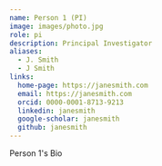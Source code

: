 ```yaml
---
name: Person 1 (PI)
image: images/photo.jpg
role: pi
description: Principal Investigator
aliases:
  - J. Smith
  - J Smith
links:
  home-page: https://janesmith.com
  email: https://janesmith.com
  orcid: 0000-0001-8713-9213
  linkedin: janesmith
  google-scholar: janesmith
  github: janesmith
---
```


Person 1's Bio
